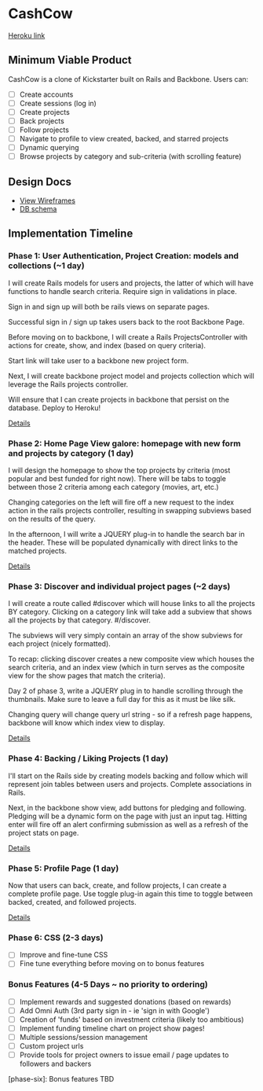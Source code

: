 # CashCow

[Heroku link][heroku]

[heroku]: http://cash-cow.herokuapp.com

## Minimum Viable Product
CashCow is a clone of Kickstarter built on Rails and Backbone. Users can:

<!-- This is a Markdown checklist. Use it to keep track of your progress! -->

- [ ] Create accounts
- [ ] Create sessions (log in)
- [ ] Create projects
- [ ] Back projects
- [ ] Follow projects
- [ ] Navigate to profile to view created, backed, and starred projects
- [ ] Dynamic querying
- [ ] Browse projects by category and sub-criteria (with scrolling feature)

## Design Docs
* [View Wireframes][views]
* [DB schema][schema]

[views]: ./docs/views.md
[schema]: ./docs/schema.md

## Implementation Timeline

### Phase 1: User Authentication, Project Creation: models and collections (~1 day)
I will create Rails models for users and projects, the latter of which will have functions to handle search criteria.  Require sign in validations in place.

Sign in and sign up will both be rails views on separate pages.

Successful sign in / sign up takes users back to the root Backbone Page.

Before moving on to backbone, I will create a Rails ProjectsController with actions for create, show, and index (based on query criteria).

Start link will take user to a backbone new project form.

Next, I will create backbone project model and projects collection which will leverage the Rails projects controller.

Will ensure that I can create projects in backbone that persist on the database.  Deploy to Heroku!

[Details][phase-one]

### Phase 2: Home Page View galore: homepage with new form and projects by category (1 day)

I will design the homepage to show the top projects by criteria (most popular and best funded for right now).  There will be tabs to toggle between those 2 criteria among each category (movies, art, etc.)

Changing categories on the left will fire off a new request to the index action in the rails projects controller, resulting in swapping subviews based on the results of the query.

In the afternoon, I will write a JQUERY plug-in to handle the search bar in the header. These will be populated dynamically with direct links to the matched projects.

[Details][phase-two]

### Phase 3: Discover and individual project pages (~2 days)

I will create a route called #discover which will house links to all the projects BY category. Clicking on a category link will take add a subview that shows all the projects by that category. #/discover.

The subviews will very simply contain an array of the show subviews for each project (nicely formatted).

To recap: clicking discover creates a new composite view which houses the search criteria, and an index view (which in turn serves as the composite view for the show pages that match the criteria).

Day 2 of phase 3, write a JQUERY plug in to handle scrolling through the thumbnails.  Make sure to leave a full day for this as it must be like silk.

Changing query will change query url string - so if a refresh page happens, backbone will know which index view to display.

[Details][phase-three]

### Phase 4: Backing / Liking Projects (1 day)

I'll start on the Rails side by creating models backing and follow which will represent join tables between users and projects.  Complete associations in Rails.

Next, in the backbone show view, add buttons for pledging and following.  Pledging will be a dynamic form on the page with just an input tag.  Hitting enter will fire off an alert confirming submission as well as a refresh of the project stats on page.

[Details][phase-four]

### Phase 5: Profile Page (1 day)

Now that users can back, create, and follow projects, I can create a complete profile page.  Use toggle plug-in again this time to toggle between backed, created, and followed projects.

[Details][phase-five]

### Phase 6: CSS (2-3 days)
- [ ] Improve and fine-tune CSS
- [ ] Fine tune everything before moving on to bonus features

### Bonus Features (4-5 Days ~ no priority to ordering)
- [ ] Implement rewards and suggested donations (based on rewards)
- [ ] Add Omni Auth (3rd party sign in - ie 'sign in with Google')
- [ ] Creation of 'funds' based on investment criteria (likely too ambitious)
- [ ] Implement funding timeline chart on project show pages!
- [ ] Multiple sessions/session management
- [ ] Custom project urls
- [ ] Provide tools for project owners to issue email / page updates to followers and backers

[phase-one]: ./docs/phases/phase1.md
[phase-two]: ./docs/phases/phase2.md
[phase-three]: ./docs/phases/phase3.md
[phase-four]: ./docs/phases/phase4.md
[phase-five]: ./docs/phases/phase5.md
[phase-six]: Bonus features TBD
